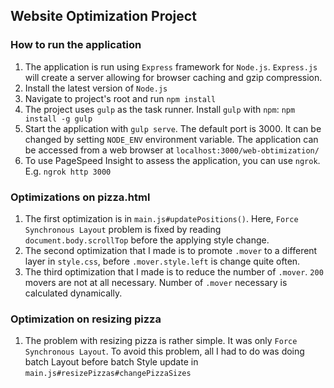 ## Website Optimization Project

### How to run the application

1. The application is run using `Express` framework for `Node.js`. `Express.js` will create a server allowing for browser caching and gzip compression.
1. Install the latest version of `Node.js`
1. Navigate to project's root and run `npm install`
1. The project uses `gulp` as the task runner. Install `gulp` with `npm`: `npm install -g gulp`
1. Start the application with `gulp serve`. The default port is 3000. It can be changed by setting `NODE_ENV` environment variable. The application can be accessed from a web browser at `localhost:3000/web-obtimization/`
1. To use PageSpeed Insight to assess the application, you can use `ngrok`. E.g. `ngrok http 3000`

### Optimizations on pizza.html

1. The first optimization is in `main.js#updatePositions()`. Here, `Force Synchronous Layout` problem is fixed by reading `document.body.scrollTop` before the applying style change.
1. The second optimization that I made is to promote `.mover` to a different layer in `style.css`, before `.mover.style.left` is change quite often.
1. The third optimization that I made is to reduce the number of `.mover`. `200` movers are not at all necessary. Number of `.mover` necessary is calculated dynamically.

### Optimization on resizing pizza

1. The problem with resizing pizza is rather simple. It was only `Force Synchronous Layout`. To avoid this problem, all I had to do was doing batch Layout before batch Style update in `main.js#resizePizzas#changePizzaSizes`
